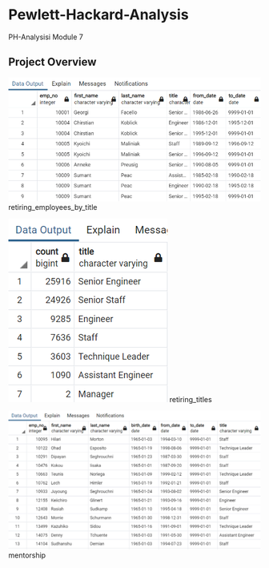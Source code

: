 # Pewlett-Hackard-Analysis
PH-Analysisi Module 7 

## Project Overview



![retiring_employees_by_title](https://github.com/dpiedra86/Pewlett-Hackard-Analysis/blob/main/Img/retiring_employees_by_title.png)
retiring_employees_by_title



![retiring_titles](https://github.com/dpiedra86/Pewlett-Hackard-Analysis/blob/main/Img/retiring_titles.png)
retiring_titles


![mentorship](https://github.com/dpiedra86/Pewlett-Hackard-Analysis/blob/main/Img/mentorship.png)
mentorship
